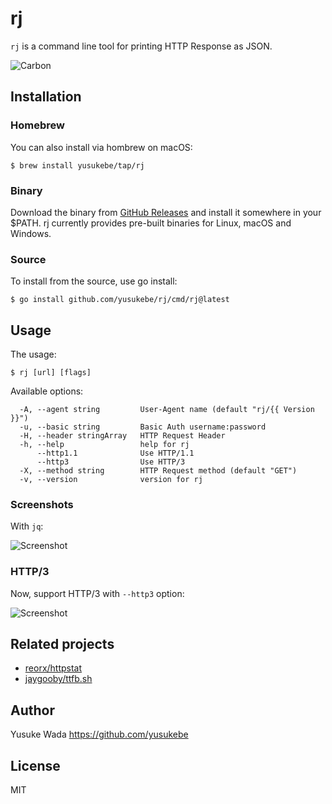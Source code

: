 # rj

`rj` is a command line tool for printing HTTP Response as JSON.

![Carbon](https://user-images.githubusercontent.com/10682/150918329-5f516b83-2fcc-42b7-8126-7af5dc1a1f9f.png)

## Installation

### Homebrew

You can also install via hombrew on macOS:

```plain
$ brew install yusukebe/tap/rj
```

### Binary

Download the binary from [GitHub Releases](https://github.com/yusukebe/rj/releases) and install it somewhere in your $PATH. rj currently provides pre-built binaries for Linux, macOS and Windows.

### Source

To install from the source, use go install:

```plain
$ go install github.com/yusukebe/rj/cmd/rj@latest
```

## Usage

The usage:

```plain
$ rj [url] [flags]
```

Available options:

```plain
  -A, --agent string         User-Agent name (default "rj/{{ Version }}")
  -u, --basic string         Basic Auth username:password
  -H, --header stringArray   HTTP Request Header
  -h, --help                 help for rj
      --http1.1              Use HTTP/1.1
      --http3                Use HTTP/3
  -X, --method string        HTTP Request method (default "GET")
  -v, --version              version for rj
```

### Screenshots

With `jq`:

![Screenshot](https://user-images.githubusercontent.com/10682/150918416-6c5b73ce-7875-4582-a9d4-08327a5342e8.png)

### HTTP/3

Now, support HTTP/3 with `--http3` option:

![Screenshot](https://user-images.githubusercontent.com/10682/143975571-3925c02d-113d-414f-b2cc-a445c54bbd18.png)

## Related projects

- [reorx/httpstat](https://github.com/reorx/httpstat)
- [jaygooby/ttfb.sh](https://github.com/jaygooby/ttfb.sh)

## Author

Yusuke Wada <https://github.com/yusukebe>

## License

MIT
